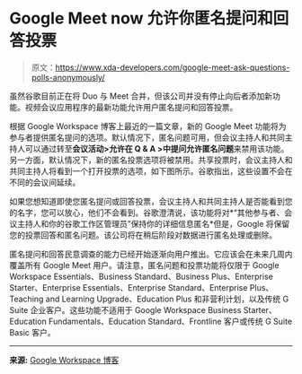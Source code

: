 # Google Meet now 允许你匿名提问和回答投票

> 原文：<https://www.xda-developers.com/google-meet-ask-questions-polls-anonymously/>

虽然谷歌目前正在将 Duo 与 Meet 合并，但该公司并没有停止向后者添加新功能。视频会议应用程序的最新功能允许用户匿名提问和回答投票。

根据 Google Workspace 博客上最近的一篇文章，新的 Google Meet 功能将为参与者提供匿名提问的选项。默认情况下，匿名问题可用，但会议主持人和共同主持人可以通过转至**会议活动>允许在 Q & A >中提问允许匿名问题**来禁用该功能。另一方面，默认情况下，新的匿名投票选项将被禁用。共享投票时，会议主持人和共同主持人将看到一个打开投票的选项，如下图所示。谷歌指出，这些设置不会在不同的会议间延续。

如果您想知道即使您匿名提问或回答投票，会议主持人和共同主持人是否能看到您的名字，您可以放心，他们不会看到。谷歌澄清说，该功能将对*“其他参与者、会议主持人和你的谷歌工作区管理员”保持你的详细信息匿名*但是，Google 将保留您的投票回答和匿名问题。该公司将在稍后阶段对数据进行匿名处理或删除。

匿名提问和回答民意调查的能力已经开始逐渐向用户推出。它应该会在未来几周内覆盖所有 Google Meet 用户。请注意，匿名问题和投票功能将仅限于 Google Workspace Essentials、Business Standard、Business Plus、Enterprise Starter、Enterprise Essentials、Enterprise Standard、Enterprise Plus、Teaching and Learning Upgrade、Education Plus 和非营利计划，以及传统 G Suite 企业客户。这些功能不适用于 Google Workspace Business Starter、Education Fundamentals、Education Standard、Frontline 客户或传统 G Suite Basic 客户。

* * *

**来源:** [Google Workspace 博客](https://workspaceupdates.googleblog.com/2022/07/google-meet-anonymous-questions-polls.html)